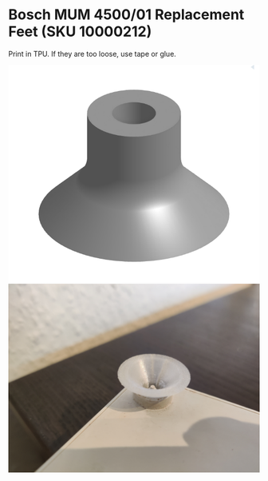 # Bosch MUM 4500/01 Replacement Feet (SKU 10000212)

<p>Print in TPU. If they are too loose, use tape or glue.</p>

![images/screenshot-from-2024-06-09-16-17-39.png](images/screenshot-from-2024-06-09-16-17-39.png)
![images/img_20240609_161257.jpg](images/img_20240609_161257.jpg)